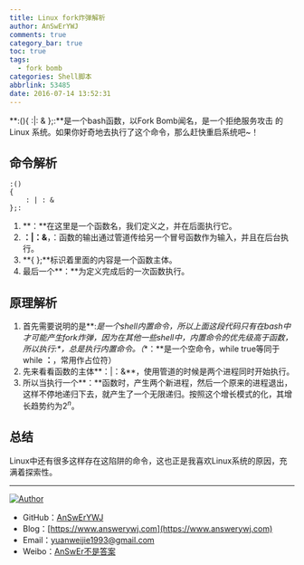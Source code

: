 ```yaml
---
title: Linux fork炸弹解析
author: AnSwErYWJ
comments: true
category_bar: true
toc: true
tags:
  - fork bomb
categories: Shell脚本
abbrlink: 53485
date: 2016-07-14 13:52:31
---
```


**:(){ :|: & };:**是一个bash函数，以Fork Bomb闻名，是一个拒绝服务攻击 的Linux 系统。如果你好奇地去执行了这个命令，那么赶快重启系统吧~！

<!--more-->

## 命令解析
```
:()
{
	: | : &
};:
```
1. **：**在这里是一个函数名，我们定义之，并在后面执行它。
2. **：|：&**，：函数的输出通过管道传给另一个冒号函数作为输入，并且在后台执行。
3. **{ };**标识着里面的内容是一个函数主体。
4. 最后一个**：**为定义完成后的一次函数执行。

## 原理解析
1. 首先需要说明的是**:**是一个shell内置命令，所以上面这段代码只有在bash中才可能产生fork炸弹，因为在其他一些shell中，内置命令的优先级高于函数，所以执行*:*，总是执行内置命令。（**：**是一个空命令，while true等同于 while **：**，常用作占位符）
2.  先来看看函数的主体**：|：&**，使用管道的时候是两个进程同时开始执行。
3.  所以当执行一个**：**函数时，产生两个新进程，然后一个原来的进程退出，这样不停地递归下去，就产生了一个无限递归。按照这个增长模式的化，其增长趋势约为$2^n$。

## 总结
Linux中还有很多这样存在这陷阱的命令，这也正是我喜欢Linux系统的原因，充满着探索性。

-----

<a href="#"><img src="https://img.shields.io/badge/Author-AnSwErYWJ-blue" alt="Author"></a>
- GitHub：[AnSwErYWJ](https://github.com/AnSwErYWJ)
- Blog：[https://www.answerywj.com](https://www.answerywj.com) 
- Email：[yuanweijie1993@gmail.com](https://mail.google.com)
- Weibo：[AnSwEr不是答案](https://weibo.com/1783591593)